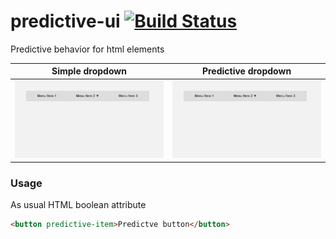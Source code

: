 # predictive-ui [![Build Status](https://travis-ci.org/prozoroff/predictive-ui.svg?branch=master)](https://travis-ci.org/prozoroff/predictive-ui)
Predictive behavior for html elements

| Simple dropdown | Predictive dropdown |
|:-:|:-:|
| ![](./images/simple_dropdown.gif)  | ![](./images/predictive_dropdown.gif) |

### Usage

As usual HTML boolean attribute

```html
<button predictive-item>Predictve button</button>
```
